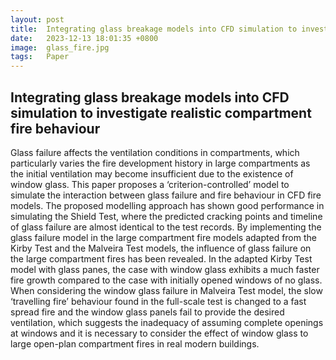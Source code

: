 ```yaml
---
layout: post
title:  Integrating glass breakage models into CFD simulation to investigate realistic compartment fire behaviour
date:   2023-12-13 18:01:35 +0800
image:  glass_fire.jpg
tags:   Paper
---
```

## Integrating glass breakage models into CFD simulation to investigate realistic compartment fire behaviour
Glass failure affects the ventilation conditions in compartments, which particularly varies the fire development history in large compartments as the initial ventilation may become insufficient due to the existence of window glass. This paper proposes a ‘criterion-controlled’ model to simulate the interaction between glass failure and fire behaviour in CFD fire models. The proposed modelling approach has shown good performance in simulating the Shield Test, where the predicted cracking points and timeline of glass failure are almost identical to the test records. By implementing the glass failure model in the large compartment fire models adapted from the Kirby Test and the Malveira Test models, the influence of glass failure on the large compartment fires has been revealed. In the adapted Kirby Test model with glass panes, the case with window glass exhibits a much faster fire growth compared to the case with initially opened windows of no glass. When considering the window glass failure in Malveira Test model, the slow ‘travelling fire’ behaviour found in the full-scale test is changed to a fast spread fire and the window glass panels fail to provide the desired ventilation, which suggests the inadequacy of assuming complete openings at windows and it is necessary to consider the effect of window glass to large open-plan compartment fires in real modern buildings.